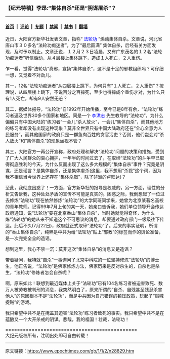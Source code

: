 ### 【纪元特稿】李昂:“集体自杀”还是“阴谋屠杀”？

---

#### [首页](../../../..?n28829) &nbsp;|&nbsp; [评论](../../../../../epoch-comment?n28829) &nbsp;|&nbsp; [专题](../../../../../epoch-special?n28829) &nbsp;|&nbsp; [禁闻](../../../../../epoch-news?n28829) &nbsp;|&nbsp; [禁书](../../../../../books?n28829) &nbsp;|&nbsp; [翻墙](https://github.com/gfw-breaker/nogfw/blob/master/README.md?n28829)


<div class="post_content" id="artbody" itemprop="articleBody">
 <!-- article content begin -->
 <p>
  近日，大陆官方新华社发表文章，指称“
  <ok href="http://falundafa.org">
   <font color="blue">
    法轮功
   </font>
  </ok>
  ”煽动集体自杀。文章说，河北省唐山市３０多名“法轮功痴迷者”，为了“最后圆满” 集体自杀，后经有关方面发现，及时予以制止。文章还说，１２月２３日凌晨，又有广东茂名的１２名“法轮功痴迷者”听信煽动，从４层楼上集体跳下，造成１人死亡，２人重伤。
 </p>
 <p>
  乍一看，觉得“法轮功”真邪，宣扬“集体自杀”，这不是十足的邪教组织吗？可仔细一想，又觉着不对劲儿。
 </p>
 <p>
  其一，12名“法轮功痴迷者”从四层楼上跳下，为何只有“１人死亡，２人重伤”？按理说，从四层楼上跳下，不说百分之百摔死，至少也得摔成个重伤才对，为什么只有1人死亡，却有9人安然无恙？
 </p>
 <p>
  其二，据媒体报导，“法轮功”自1992年开始传播，至今已是8年有余，“法轮功”练习者遍及世界30多个国家和地区。同是一个
  <ok href="http://www.falundafa.org/index_ch.htm">
   <font color="blue">
    李洪志
   </font>
  </ok>
  先生教导的“法轮功”，为什么偏偏只有中国大陆的“练习者”一会儿“杀人放火”，一会儿“集体自杀”，而其他地方的练习者却没有出现这种现象？莫非全世界只有中国大陆政府还在“全心全意为人民服务”，而其他国家的政府只是一群鱼肉百姓的贪官污吏？否则，他们岂会对“杀人放火”和“集体自杀”的现象坐视不管？
 </p>
 <p>
  其三，大陆官方一再公开宣称，政府处理和解决“法轮功”问题的决策和措施，受到了广大人民群众的衷心拥护，一年半的时间过去了，在取缔“法轮功”的斗争早已取得彻底胜利的今天，为什么反而出现了这么多大规模的“集体自杀”事件？究竟是阴谋，还是谣言？是集体自杀，还是集体虐杀(这里，我不想用“杀戮”这个词，因为我不相信当今世界上还存在“集体杀戮”，除了非洲的卢旺达)？
 </p>
 <p>
  至此，我彻底困惑了！一方面，官方新华社的报导是权威的，另一方面，理性的分析又告诉我，这种处处矛盾的宣传不可能是真实的。困惑之际，我倒想起了一位过去修炼“法轮功”现在依然修炼“法轮功”的大学同班同学来，她曾为北京某著名高校的青年教师。记得99年7月上旬的某一天，她亲口告诉我，她们单位领导开会传达政府通知，说“法轮功”要在北京香山“集体自杀”，当时她就觉得奇怪，为什么炼“法轮功”的她从来不知道这个不可思议的消息，却要通过政府部门一级级往下传达。此后不久(7月22日)，政府就正式取缔“法轮功”了。后来的事实证明，所谓的“香山集体自杀”，纯粹是中共为给“法轮功”贴上“邪教”的标签而作的舆论准备，是一次完完全全的造谣。
 </p>
 <p>
  想到这里，我心不禁一沉：莫非这次“集体自杀”的消息又是造谣？
 </p>
 <p>
  带着疑问，我特就“自杀”一事询问了北京中科院的一位坚持修炼“法轮功”的博士生，他正告说，“法轮功”是佛家修炼方法，佛家历来是反对杀生的，自杀也是杀生，“法轮功”修炼者怎会自杀呢？
 </p>
 <p>
  啊，原来如此！联想到最近媒体上关于“法轮功”已有104名练习者被迫害致死、数万人被劳教被判刑的消息，我突然明白了，原来所谓的“自杀、自残甚至残忍杀害他人”的原因根本不是“法轮功”，而是中共因为自己错误的镇压政策，玩起了“贼喊捉贼”的游戏。
 </p>
 <p>
  我只希望中共不是在掩盖其迫害“法轮功”练习者致死的事实。我只希望中共不是在蕴酿又一个大开杀戒的阴谋。悲哉，我的祖国！壮哉，法轮功！
 </p>
 <p>
  =============================================
  <br/>
  大纪元版权所有，注明出处即可自由转载！
 </p>
 <!-- article content end -->
 <div id="below_article_ad">
 </div>
</div>


---

原文链接：https://www.epochtimes.com/gb/1/1/2/n28829.htm